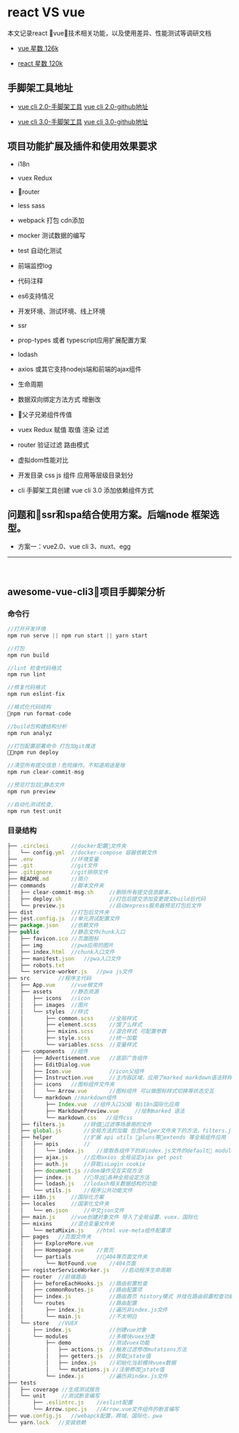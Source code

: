 # react VS vue

本文记录react vue技术相关功能，以及使用差异、性能测试等调研文档

- [vue 星数 126k](https://eggjs.org/zh-cn/intro/quickstart.html) 

- [react 星数 120k](https://zh.nuxtjs.org/guide/installation)

## 手脚架工具地址

- [vue cli 2.0-手脚架工具](https://www.jeffjade.com/2018/05/20/140-vue-webpack-boilerplate-template/) 
[vue cli 2.0-github地址 ](https://github.com/nicejade/vue-boilerplate-template) 

- [vue cli 3.0-手脚架工具](https://github.com/nicejade/awesome-vue-cli3-example) 
[vue cli 3.0-github地址 ](https://vue-cli3.lovejade.cn/) 



## 项目功能扩展及插件和使用效果要求
- i18n
- vuex Redux
- router
- less sass
- webpack 打包 cdn添加
- mocker 测试数据的编写
- test 自动化测试
- 前端监控log
- 代码注释
- es6支持情况
- 开发环境、测试环境、线上环境
- ssr
- prop-types 或者 typescript应用扩展配置方案
- lodash
- axios 或其它支持nodejs端和前端的ajax组件

- 生命周期
- 数据双向绑定方法方式 增删改
- 父子兄弟组件传值
- vuex Redux 赋值 取值 渲染 过滤
- router 验证过滤 路由模式
- 虚拟dom性能对比
- 开发目录 css js 组件 应用等层级目录划分
- cli 手脚架工具创建 vue cli 3.0  添加依赖组件方式

## 问题和ssr和spa结合使用方案。后端node 框架选型。
- 方案一：vue2.0、vue cli 3、nuxt、egg

----

<br>

## awesome-vue-cli3项目手脚架分析
### 命令行
```javascript
//打开开发环境
npm run serve || npm run start || yarn start

//打包
npm run build

//lint 检查代码格式
npm run lint

//修复代码格式
npm run eslint-fix

//格式化代码结构
npm run format-code

//build包构建结构分析
npm run analyz

//打包配置部署命令 打包加git推送
npm run deploy

//清空所有提交信息！危险操作。不知道用途是啥
npm run clear-commit-msg

//预览打包后静态文件
npm run preview

//自动化测试检查,
npm run test:unit

```

### 目录结构
```javascript
├── .circleci       //docker配置文件夹
│   └── config.yml  //docker-compose 容器依赖文件
├── .env            //环境变量
├── .git            //git文件
├── .gitignore      //git排除文件
├── README.md       //简介
├── commands        //脚本文件夹
│   ├── clear-commit-msg.sh     //删除所有提交信息脚本，
│   ├── deploy.sh               //打包后提交添加变更提交build后代码
│   └── preview.js              //启动express服务器预览打包后文件
├── dist            //打包后文件夹
├── jest.config.js  //单元测试配置文件
├── package.json    //依赖文件
├── public          //静态文件chunk入口
│   ├── favicon.ico //页面图标
│   ├── img         //pwa应用的图片
│   ├── index.html  //chunk入口文件
│   ├── manifest.json   //pwa入口文件
│   ├── robots.txt
│   └── service-worker.js   //pwa js文件
├── src         //程序主代码
│   ├── App.vue     //vue根文件
│   ├── assets      //静态资源
│   │   ├── icons   //icon
│   │   ├── images  //图片
│   │   └── styles  //样式
│   │       ├── common.scss     //全局样式
│   │       ├── element.scss    //饿了么样式
│   │       ├── mixins.scss     //混合样式 可配置参数
│   │       ├── style.scss      //统一加载
│   │       └── variables.scss  //变量样式
│   ├── components  //组件
│   │   ├── Advertisement.vue   //底部广告组件
│   │   ├── EditDialog.vue
│   │   ├── Icon.vue            //icon父组件
│   │   ├── Instruction.vue     //主内容区域，应用了marked markdown语法转样式
│   │   ├── icons   //图标组件文件夹
│   │   │   └── Arrow.vue       //图标组件 可以做图标样式切换等状态交互
│   │   └── markdown //markdown组件 
│   │       ├── Index.vue  //组件入口父级 有i18n国际化应用
│   │       ├── MarkdownPreview.vue     //绘制marked 语法
│   │       └── markdown.css   //组件css
│   ├── filters.js      //转值过滤等场景用的文件
│   ├── global.js       //全局方法的加载 包含helper文件夹下的方法，filters.js中的方法。还有其它全局性vue组件的注册，ElementUI、Markdown、VueMeta、Icon、Arrow
│   ├── helper          //扩展 api utils pluns等extends 等全局组件应用
│   │   ├── apis        //
│   │   │   └── index.js    //提取各组件下的非index.js文件的default modules
│   │   ├── ajax.js     //应用axios 全局设定ajax get post
│   │   ├── auth.js     //获取isLogin cookie 
│   │   ├── document.js //dom操作交互实现方法
│   │   ├── index.js    //导出各种全局设定方法
│   │   ├── lodash.js   //lodash相关数据结构的功能
│   │   └── utils.js    //程序公共功能文件
│   ├── i18n.js     //国际化方案
│   ├── locales     //国家化文件夹
│   │   └── en.json     //中文json文件
│   ├── main.js     //vue创建对象文件 导入了全局设置、vuex、国际化 
│   ├── mixins      //混合变量文件夹
│   │   └── metaMixin.js    //html vue-meta组件配置项
│   ├── pages   //页面文件夹
│   │   ├── ExploreMore.vue
│   │   ├── Homepage.vue    //首页
│   │   └── partials        //404等页面文件夹
│   │       └── NotFound.vue    //404页面
│   ├── registerServiceWorker.js    //启动程序生命周期
│   ├── router  //前端路由
│   │   ├── beforeEachHooks.js  //路由前置检查
│   │   ├── commonRoutes.js     //路由配置项
│   │   ├── index.js            //路由首页 history模式 并挂在路由前置检查功能
│   │   └── routes              //路由配置
│   │       ├── index.js        //遍历非index.js文件
│   │       └── main.js         //不太明白
│   └── store   //VUEX
│       ├── index.js            //创建vue对象
│       └── modules             //多模块vuex分类
│           ├── demo            //测试vuex功能
│           │   ├── actions.js  //触发过滤修改mutations方法
│           │   ├── getters.js  //获取state值
│           │   ├── index.js    //初始化当前模块vuex数据
│           │   └── mutations.js //注册修改state值
│           └── index.js        //遍历非index.js文件
├── tests
│   ├── coverage //生成测试报告
│   └── unit     //测试断言编写
│       ├── .eslintrc.js    //eslint配置
│       └── Arrow.spec.js   //Arrow.vue文件组件的断言编写
├── vue.config.js   //webapck配置，跨域、国际化、pwa
└── yarn.lock   //安装依赖
```